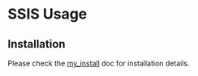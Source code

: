 # SSIS Usage
## Installation
Please check the [my_install](my_install.md) doc for installation details.